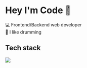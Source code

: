 # Hey I'm Code 👋
<div>💻 Frontend/Backend web developer</div>
<div>🥁 I like drumming</div>

## Tech stack

<a href="https://skillicons.dev">
  <img src="https://skillicons.dev/icons?i=ts,js,css,html,react,electron,java,py,godot,lua" />
</a>
